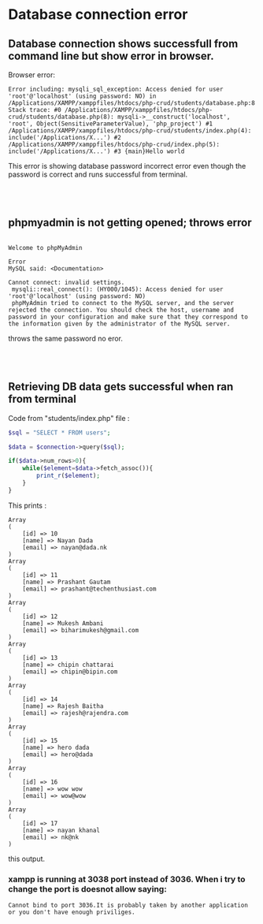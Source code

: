# Database connection error

## Database connection shows successfull from command line but show error in browser.

Browser error:
```
Error including: mysqli_sql_exception: Access denied for user 'root'@'localhost' (using password: NO) in /Applications/XAMPP/xamppfiles/htdocs/php-crud/students/database.php:8 Stack trace: #0 /Applications/XAMPP/xamppfiles/htdocs/php-crud/students/database.php(8): mysqli->__construct('localhost', 'root', Object(SensitiveParameterValue), 'php_project') #1 /Applications/XAMPP/xamppfiles/htdocs/php-crud/students/index.php(4): include('/Applications/X...') #2 /Applications/XAMPP/xamppfiles/htdocs/php-crud/index.php(5): include('/Applications/X...') #3 {main}Hello world
```

This error is showing database password incorrect error even though the password is correct and runs successful from terminal.

<br>
<br>

## phpmyadmin is not getting opened; throws error

```

Welcome to phpMyAdmin

Error
MySQL said: <Documentation>

Cannot connect: invalid settings.
 mysqli::real_connect(): (HY000/1045): Access denied for user 'root'@'localhost' (using password: NO)
 phpMyAdmin tried to connect to the MySQL server, and the server rejected the connection. You should check the host, username and password in your configuration and make sure that they correspond to the information given by the administrator of the MySQL server.

```

throws the same password no eror.

<br>
<br>

## Retrieving DB data gets successful when ran from terminal

Code from "students/index.php" file : 

```php
$sql = "SELECT * FROM users";

$data = $connection->query($sql);

if($data->num_rows>0){
    while($element=$data->fetch_assoc()){
        print_r($element);
    }
}
```

This prints :

```
Array
(
    [id] => 10
    [name] => Nayan Dada
    [email] => nayan@dada.nk
)
Array
(
    [id] => 11
    [name] => Prashant Gautam
    [email] => prashant@techenthusiast.com
)
Array
(
    [id] => 12
    [name] => Mukesh Ambani
    [email] => biharimukesh@gmail.com
)
Array
(
    [id] => 13
    [name] => chipin chattarai
    [email] => chipin@bipin.com
)
Array
(
    [id] => 14
    [name] => Rajesh Baitha
    [email] => rajesh@rajendra.com
)
Array
(
    [id] => 15
    [name] => hero dada
    [email] => hero@dada
)
Array
(
    [id] => 16
    [name] => wow wow
    [email] => wow@wow
)
Array
(
    [id] => 17
    [name] => nayan khanal
    [email] => nk@nk
)
```

this output.

### xampp is running at 3038 port instead of 3036. When i try to change the port is doesnot allow saying:

```
Cannot bind to port 3036.It is probably taken by another application or you don't have enough priviliges.
```